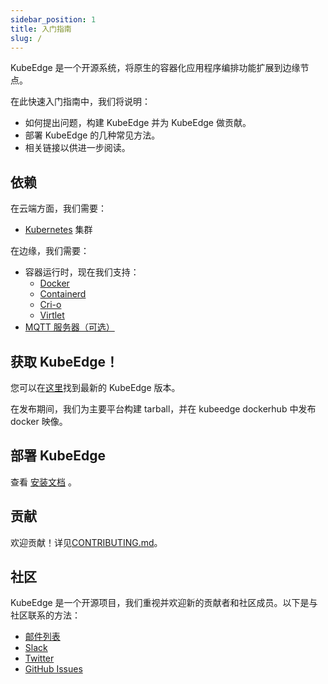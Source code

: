 ```yaml
---
sidebar_position: 1
title: 入门指南
slug: /
---
```


KubeEdge 是一个开源系统，将原生的容器化应用程序编排功能扩展到边缘节点。

在此快速入门指南中，我们将说明：

- 如何提出问题，构建 KubeEdge 并为 KubeEdge 做贡献。
- 部署 KubeEdge 的几种常见方法。
- 相关链接以供进一步阅读。

## 依赖

在云端方面，我们需要：

- [Kubernetes](https://kubernetes.io) 集群

在边缘，我们需要：

- 容器运行时，现在我们支持：
  - [Docker](https://www.docker.com)
  - [Containerd](https://github.com/containerd/containerd)
  - [Cri-o](https://cri-o.io)
  - [Virtlet](https://docs.virtlet.cloud)
- [MQTT 服务器（可选）](https://mosquitto.org)

## 获取 KubeEdge！

您可以在[这里](https://github.com/kubeedge/kubeedge/releases)找到最新的 KubeEdge 版本。

在发布期间，我们为主要平台构建 tarball，并在 kubeedge dockerhub 中发布 docker 映像。

## 部署 KubeEdge

查看 [安装文档](./setup/keadm) 。

## 贡献

欢迎贡献！详见[CONTRIBUTING.md](./community/contribute)。

## 社区

KubeEdge 是一个开源项目，我们重视并欢迎新的贡献者和社区成员。以下是与社区联系的方法：

- [邮件列表](https://groups.google.com/forum/#!forum/kubeedge)
- [Slack](https://join.slack.com/t/kubeedge/shared_invite/enQtNjc0MTg2NTg2MTk0LWJmOTBmOGRkZWNhMTVkNGU1ZjkwNDY4MTY4YTAwNDAyMjRkMjdlMjIzYmMxODY1NGZjYzc4MWM5YmIxZjU1ZDI)
- [Twitter](https://twitter.com/kubeedge)
- [GitHub Issues](https://github.com/kubeedge/kubeedge/issues)
